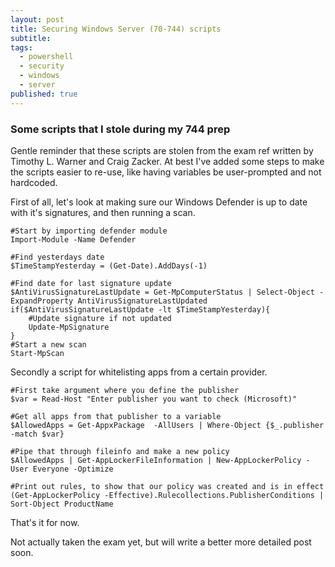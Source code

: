 ```yaml
---
layout: post
title: Securing Windows Server (70-744) scripts
subtitle: 
tags:
  - powershell
  - security
  - windows
  - server
published: true
---
```


### Some scripts that I stole during my 744 prep

Gentle reminder that these scripts are stolen from the exam ref written by Timothy L. Warner and Craig Zacker.
At best I've added some steps to make the scripts easier to re-use, like having variables be user-prompted and not hardcoded.

First of all, let's look at making sure our Windows Defender is up to date with it's signatures, and then running a scan.

~~~
#Start by importing defender module
Import-Module -Name Defender

#Find yesterdays date
$TimeStampYesterday = (Get-Date).AddDays(-1)

#Find date for last signature update
$AntiVirusSignatureLastUpdate = Get-MpComputerStatus | Select-Object -ExpandProperty AntiVirusSignatureLastUpdated
if($AntiVirusSignatureLastUpdate -lt $TimeStampYesterday){
    #Update signature if not updated
    Update-MpSignature
}
#Start a new scan
Start-MpScan
~~~

Secondly a script for whitelisting apps from a certain provider.

~~~
#First take argument where you define the publisher
$var = Read-Host "Enter publisher you want to check (Microsoft)"

#Get all apps from that publisher to a variable
$AllowedApps = Get-AppxPackage  -AllUsers | Where-Object {$_.publisher -match $var}

#Pipe that through fileinfo and make a new policy
$AllowedApps | Get-AppLockerFileInformation | New-AppLockerPolicy -User Everyone -Optimize

#Print out rules, to show that our policy was created and is in effect
(Get-AppLockerPolicy -Effective).Rulecollections.PublisherConditions | Sort-Object ProductName
~~~

That's it for now.

Not actually taken the exam yet, but will write a better more detailed post soon. 
